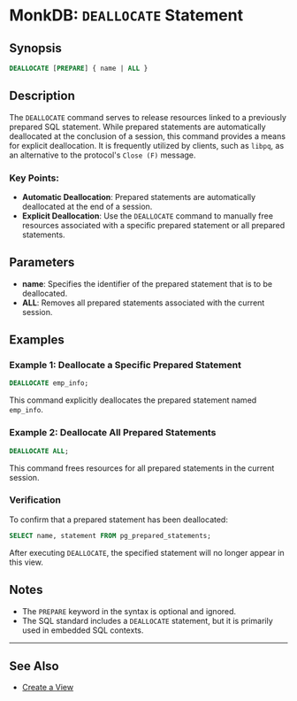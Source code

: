 # MonkDB: `DEALLOCATE` Statement

## Synopsis

```sql
DEALLOCATE [PREPARE] { name | ALL }
```

## Description
The `DEALLOCATE` command serves to release resources linked to a previously prepared SQL statement. While prepared statements are automatically deallocated at the conclusion of a session, this command provides a means for explicit deallocation. It is frequently utilized by clients, such as `libpq`, as an alternative to the protocol's `Close (F)` message.

### Key Points:
- **Automatic Deallocation**: Prepared statements are automatically deallocated at the end of a session.
- **Explicit Deallocation**: Use the `DEALLOCATE` command to manually free resources associated with a specific prepared statement or all prepared statements.

## Parameters
- **name**: Specifies the identifier of the prepared statement that is to be deallocated.  
- **ALL**: Removes all prepared statements associated with the current session.

## Examples

### Example 1: Deallocate a Specific Prepared Statement

```sql
DEALLOCATE emp_info;
```

This command explicitly deallocates the prepared statement named `emp_info`.

### Example 2: Deallocate All Prepared Statements

```sql
DEALLOCATE ALL;
```

This command frees resources for all prepared statements in the current session.

### Verification
To confirm that a prepared statement has been deallocated:

```sql
SELECT name, statement FROM pg_prepared_statements;
```

After executing `DEALLOCATE`, the specified statement will no longer appear in this view.

## Notes
- The `PREPARE` keyword in the syntax is optional and ignored.
- The SQL standard includes a `DEALLOCATE` statement, but it is primarily used in embedded SQL contexts.


---

## See Also

- [Create a View](./39_CREATE_VIEW.md)